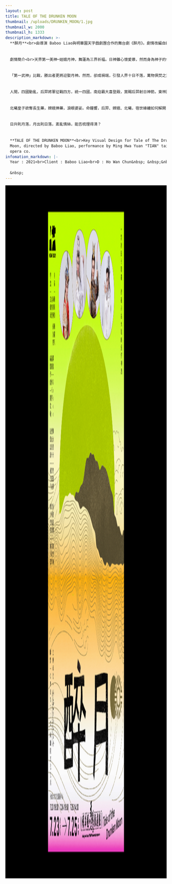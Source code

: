 ```yaml
---
layout: post
title: TALE OF THE DRUNKEN MOON
thumbnail: /uploads/DRUNKEN_MOON/1.jpg
thumbnail_w: 2000
thumbnail_h: 1333
description_markdown: >-
  **醉月**<br>由導演 Baboo Liao與明華園天字戲劇團合作的舞台劇《醉月》。劇情改編自經典的神話故事，后羿射日與嫦娥奔月的前世今生。


  劇情簡介<br>天界第一美神─姮娥月神，舞蓮為三界祈福。日神雖心懷愛慕，然而身為神子的傲氣卻難開口表情；巡狩三界的狩天將軍，自忖一介武將，何以匹配，只能在遠處仰望。


  「第一武神」比戰，勝出者更將迎娶月神。然而，卻成禍端，引發人界十日不落，萬物俱焚之災，狩天將更和日神大打出手，動搖天界。天旨一道，天神們輪迴人間歷劫。


  人間，四國動亂，后羿將軍征戰四方，統一四國，南焰霸大喜登殿，賞賜后羿射日神箭。東林國天音王君屈辱吹奏玉笛，西鈺國金靈公主懷抱琵琶合奏，當后羿驚見嫦娥，求娶為妻，南焰霸以嫦娥婚事為籌碼，命后羿找尋傳說中的長生藥。


  北曦皇子欲奪長生藥，嫦娥捧藥，淚眼婆娑。命鐘響，后羿、嫦娥、北曦，宿世緣纏如何解開？


  日升則月落，月出則日落，紊亂情絲，能否梳理得清？


  **TALE OF THE DRUNKEN MOON**<br>Key Visual Design for Tale of The Drunken
  Moon, directed by Baboo Liao, performance by Ming Hwa Yuan "TIAN" taiwanese
  opera co.
infomation_markdown: |-
  Year : 2021<br>Client : Baboo Liao<br>D : Ho Wan Chun&nbsp; &nbsp;&nbsp;

  &nbsp;
---
```

<div><img src="/uploads/DRUNKEN_MOON/2.jpg" width="3000" height="2165" /></div>
